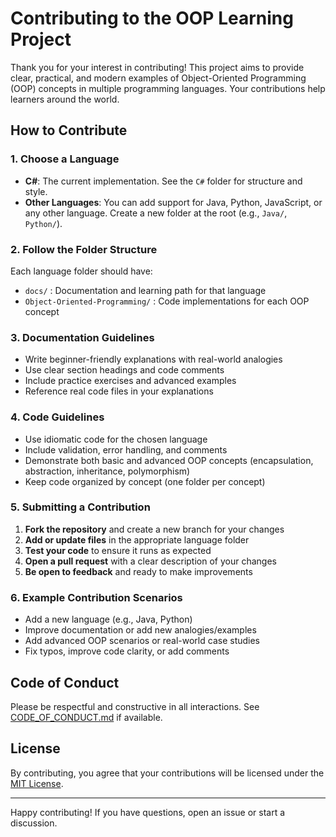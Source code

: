 # Contributing to the OOP Learning Project

Thank you for your interest in contributing! This project aims to provide clear, practical, and modern examples of Object-Oriented Programming (OOP) concepts in multiple programming languages. Your contributions help learners around the world.

## How to Contribute

### 1. Choose a Language
- **C#**: The current implementation. See the `C#` folder for structure and style.
- **Other Languages**: You can add support for Java, Python, JavaScript, or any other language. Create a new folder at the root (e.g., `Java/`, `Python/`).

### 2. Follow the Folder Structure
Each language folder should have:
- `docs/` : Documentation and learning path for that language
- `Object-Oriented-Programming/` : Code implementations for each OOP concept

### 3. Documentation Guidelines
- Write beginner-friendly explanations with real-world analogies
- Use clear section headings and code comments
- Include practice exercises and advanced examples
- Reference real code files in your explanations

### 4. Code Guidelines
- Use idiomatic code for the chosen language
- Include validation, error handling, and comments
- Demonstrate both basic and advanced OOP concepts (encapsulation, abstraction, inheritance, polymorphism)
- Keep code organized by concept (one folder per concept)

### 5. Submitting a Contribution
1. **Fork the repository** and create a new branch for your changes
2. **Add or update files** in the appropriate language folder
3. **Test your code** to ensure it runs as expected
4. **Open a pull request** with a clear description of your changes
5. **Be open to feedback** and ready to make improvements

### 6. Example Contribution Scenarios
- Add a new language (e.g., Java, Python)
- Improve documentation or add new analogies/examples
- Add advanced OOP scenarios or real-world case studies
- Fix typos, improve code clarity, or add comments

## Code of Conduct
Please be respectful and constructive in all interactions. See [CODE_OF_CONDUCT.md](./CODE_OF_CONDUCT.md) if available.

## License
By contributing, you agree that your contributions will be licensed under the [MIT License](./LICENSE).

---

Happy contributing! If you have questions, open an issue or start a discussion.
